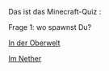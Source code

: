 Das ist das Minecraft-Quiz :

Frage 1: wo spawnst Du? 

[In der Oberwelt](antw1.md)

[Im Nether](falsch.md)
